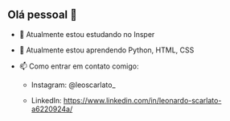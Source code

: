 ## Olá pessoal 👋


- 🔭 Atualmente estou estudando no Insper
- 🌱 Atualmente estou aprendendo Python, HTML, CSS
- 📫 Como entrar em contato comigo: 

  - Instagram: @leoscarlato_
  
  - LinkedIn: https://www.linkedin.com/in/leonardo-scarlato-a6220924a/

